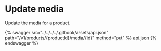 # Update media

Update the media for a product.

{% swagger src="../../../../.gitbook/assets/api.json" path="/v1/products/{productId}/media/{id}" method="put" %}
[api.json](../../../../.gitbook/assets/api.json)
{% endswagger %}
